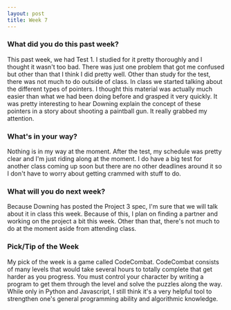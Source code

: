 ```yaml
---
layout: post
title: Week 7
---
```


### What did you do this past week?
This past week, we had Test 1. I studied for it pretty thoroughly and I thought it wasn't too bad. There was just one problem that got me confused but other than that I think I did pretty well. Other than study for the test, there was not much to do outside of class. In class we started talking about the different types of pointers. I thought this material was actually much easier than what we had been doing before and grasped it very quickly. It was pretty interesting to hear Downing explain the concept of these pointers in a story about shooting a paintball gun. It really grabbed my attention.

### What's in your way?
Nothing is in my way at the moment. After the test, my schedule was pretty clear and I'm just riding along at the moment. I do have a big test for another class coming up soon but there are no other deadlines around it so I don't have to worry about getting crammed with stuff to do.

### What will you do next week?
Because Downing has posted the Project 3 spec, I'm sure that we will talk about it in class this week. Because of this, I plan on finding a partner and working on the project a bit this week. Other than that, there's not much to do at the moment aside from attending class.

### Pick/Tip of the Week
My pick of the week is a game called CodeCombat. CodeCombat consists of many levels that would take several hours to totally complete that get harder as you progress. You must control your character by writing a program to get them through the level and solve the puzzles along the way. While only in Python and Javascript, I still think it's a very helpful tool to strengthen one's general programming ability and algorithmic knowledge.
